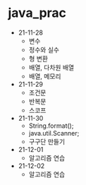 # java_prac
* 21-11-28
  * 변수
  * 정수와 실수
  * 형 변환
  * 배열, 다차원 배열
  * 배열, 메모리 
* 21-11-29
  * 조건문
  * 반복문
  * 스코프
* 21-11-30
  * String.format();
  * java.util.Scanner;
  * 구구단 만들기
* 21-12-01
  * 알고리즘 연습
* 21-12-02
  * 알고리즘 연습